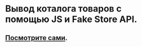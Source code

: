 # Вывод коталога товаров с помощью JS и Fake Store API.
## [Посмотрите сами](https://ilyasamokhin67.github.io/Catalog_store_s_API_on_JS/).
